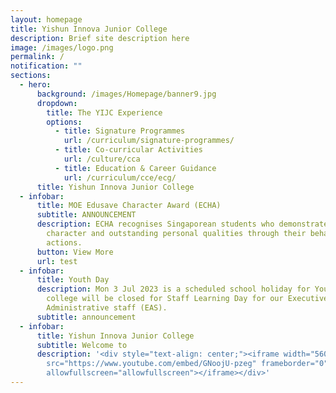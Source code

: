 ```yaml
---
layout: homepage
title: Yishun Innova Junior College
description: Brief site description here
image: /images/logo.png
permalink: /
notification: ""
sections:
  - hero:
      background: /images/Homepage/banner9.jpg
      dropdown:
        title: The YIJC Experience
        options:
          - title: Signature Programmes
            url: /curriculum/signature-programmes/
          - title: Co-curricular Activities
            url: /culture/cca
          - title: Education & Career Guidance
            url: /curriculum/cce/ecg/
      title: Yishun Innova Junior College
  - infobar:
      title: MOE Edusave Character Award (ECHA)
      subtitle: ANNOUNCEMENT
      description: ECHA recognises Singaporean students who demonstrate exemplary
        character and outstanding personal qualities through their behaviour and
        actions.
      button: View More
      url: test
  - infobar:
      title: Youth Day
      description: Mon 3 Jul 2023 is a scheduled school holiday for Youth Day. The
        college will be closed for Staff Learning Day for our Executive and
        Administrative staff (EAS).
      subtitle: announcement
  - infobar:
      title: Yishun Innova Junior College
      subtitle: Welcome to
      description: '<div style="text-align: center;"><iframe width="560" height="315"
        src="https://www.youtube.com/embed/GNoojU-pzeg" frameborder="0"
        allowfullscreen="allowfullscreen"></iframe></div>'
---
```

